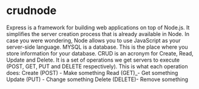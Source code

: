 # crudnode
Express is a framework for building web applications on top of Node.js. It simplifies the server creation process that is already available in Node. In case you were wondering, Node allows you to use JavaScript as your server-side language.  MYSQL is a database. This is the place where you store information for your database.  CRUD is an acronym for Create, Read, Update and Delete. It is a set of operations we get servers to execute (POST, GET, PUT and DELETE respectively). This is what each operation does:  Create (POST) - Make something Read (GET)_- Get something Update (PUT) - Change something Delete (DELETE)- Remove something
